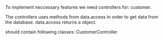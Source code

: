To implement neccessary features we need controllers for: 
customer. 

The controllers uses methods from data.access in order to get data from the database.
data.access returns a object.

should contain following classes:
CustomerController
